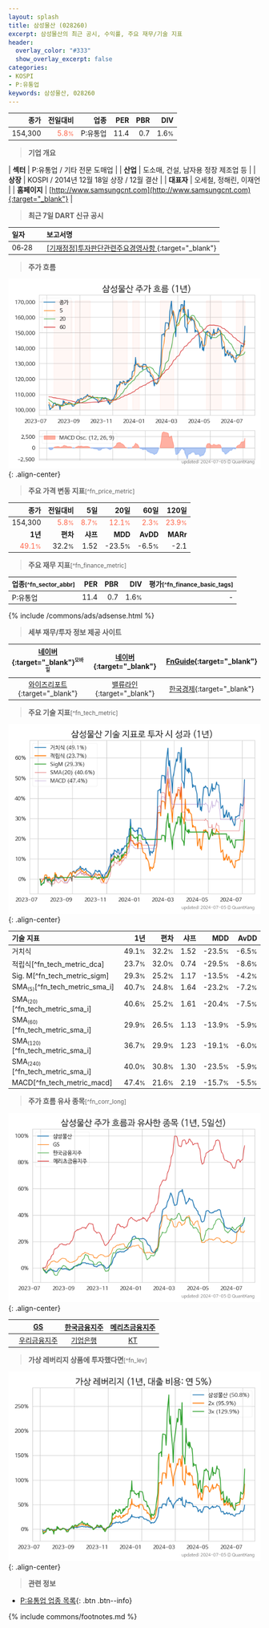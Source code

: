 ```yaml
---
layout: splash
title: 삼성물산 (028260)
excerpt: 삼성물산의 최근 공시, 수익률, 주요 재무/기술 지표
header:
  overlay_color: "#333"
  show_overlay_excerpt: false
categories:
- KOSPI
- P:유통업
keywords: 삼성물산, 028260
---
```


| **종가** | **전일대비** | **업종** | **PER** | **PBR** | **DIV** |
| -------: | -----------: | -------: | ------: | ------: | ------: |
| 154,300 | <span style="color: tomato">5.8<small>%</small></span> | P:유통업 | 11.4 | 0.7 | 1.6<small>%</small> |

<!-- more -->


> **기업 개요**<a id="company"></a>

| <span style="white-space:nowrap;">**섹터**</span> | P:유통업 / 기타 전문 도매업 |
| <span style="white-space:nowrap;">**산업**</span> | 도소매, 건설, 남자용 정장 제조업 등 |
| <span style="white-space:nowrap;">**상장**</span> | KOSPI / 2014년 12월 18일 상장 / 12월 결산 |
| <span style="white-space:nowrap;">**대표자**</span> | 오세철, 정해린, 이재언 |
| <span style="white-space:nowrap;">**홈페이지**</span> | [http://www.samsungcnt.com](http://www.samsungcnt.com){:target="_blank"} |


> **최근 7일 DART 신규 공시**<a id="dart"></a>

| **일자** |      | **보고서명** |
| :------- | :--- | :----------- |
| 06&#x2011;28 | | [[기재정정]투자판단관련주요경영사항              ](https://dart.fss.or.kr/dsaf001/main.do?rcpNo=20240628800879){:target="_blank"} |


> **주가 흐름**<a id="price"></a>

![028260](/stock/images/028260.png){: .align-center}


> **주요 가격 변동 지표**<small>[^fn_price_metric]</small>

| **종가** | **전일대비** | **5일** | **20일** | **60일** | **120일** |
| -------: | -----------: | ------: | -------: | -------: | --------: |
| 154,300 | <span style="color: tomato">5.8<small>%</small></span> | <span style="color: tomato">8.7<small>%</small></span> | <span style="color: tomato">12.1<small>%</small></span> | <span style="color: tomato">2.3<small>%</small></span> | <span style="color: tomato">23.9<small>%</small></span> |
| **1년** | **편차** | **샤프** | **MDD** | **AvDD** | **MARr** |
| <span style="color: tomato">49.1<small>%</small></span> | 32.2<small>%</small> | 1.52 | -23.5<small>%</small> | -6.5<small>%</small> | -2.1 |


> **주요 재무 지표**<small>[^fn_finance_metric]</small>

| **업종**<small>[^fn_sector_abbr]</small> | **PER** | **PBR** | **DIV** | **평가**<small>[^fn_finance_basic_tags]</small> |
| :--------------------------------------- | ------: | ------: | ------: | ----------------------------------------------: |
| P:유통업 | 11.4 | 0.7 | 1.6<small>%</small> | - |



{% include /commons/ads/adsense.html %}

> **세부 재무/투자 정보 제공 사이트**

| [네이버](https://m.stock.naver.com/domestic/stock/028260/finance/summary){:target="_blank"}<sup><small>모바일</small></sup> | [네이버](https://finance.naver.com/item/coinfo.naver?code=028260){:target="_blank"} | [FnGuide](https://comp.fnguide.com/SVO2/ASP/SVD_Invest.asp?gicode=A028260&MenuYn=Y){:target="_blank"} |
| :---: | :---: | :---: |
| [와이즈리포트](https://comp.wisereport.co.kr/company/c1040001.aspx?cmp_cd=028260){:target="_blank"} | [밸류라인](https://www.valueline.co.kr/finance/summary/028260){:target="_blank"} | [한국경제](https://markets.hankyung.com/stock/028260/financial-summary){:target="_blank"} |


> **주요 기술 지표**<small>[^fn_tech_metric]</small>


![028260](/stock/images/028260_tech.png){: .align-center}

| **기술 지표** | **1년** | **편차** | **샤프** | **MDD** | **AvDD** |
| :------------ | ------: | -----------: | -------: | ------: | -------: |
| 거치식 | 49.1<small>%</small> | 32.2<small>%</small> | 1.52 | -23.5<small>%</small> | -6.5<small>%</small> |
| 적립식[^fn_tech_metric_dca] | 23.7<small>%</small> | 32.0<small>%</small> | 0.74 | -29.5<small>%</small> | -8.6<small>%</small> |
| Sig. M[^fn_tech_metric_sigm] | 29.3<small>%</small> | 25.2<small>%</small> | 1.17 | -13.5<small>%</small> | -4.2<small>%</small> |
| SMA<small><sub>(5)</sub></small>[^fn_tech_metric_sma_i] | 40.7<small>%</small> | 24.8<small>%</small> | 1.64 | -23.2<small>%</small> | -7.2<small>%</small> |
| SMA<small><sub>(20)</sub></small>[^fn_tech_metric_sma_i] | 40.6<small>%</small> | 25.2<small>%</small> | 1.61 | -20.4<small>%</small> | -7.5<small>%</small> |
| SMA<small><sub>(60)</sub></small>[^fn_tech_metric_sma_i] | 29.9<small>%</small> | 26.5<small>%</small> | 1.13 | -13.9<small>%</small> | -5.9<small>%</small> |
| SMA<small><sub>(120)</sub></small>[^fn_tech_metric_sma_i] | 36.7<small>%</small> | 29.9<small>%</small> | 1.23 | -19.1<small>%</small> | -6.0<small>%</small> |
| SMA<small><sub>(240)</sub></small>[^fn_tech_metric_sma_i] | 40.0<small>%</small> | 30.8<small>%</small> | 1.30 | -23.5<small>%</small> | -5.9<small>%</small> |
| MACD[^fn_tech_metric_macd] | 47.4<small>%</small> | 21.6<small>%</small> | 2.19 | -15.7<small>%</small> | -5.5<small>%</small> |


> **주가 흐름 유사 종목**<a id="corr"></a><small>[^fn_corr_long]</small>

![028260](/stock/images/028260_corr.png){: .align-center}

|       | [GS](/078930/) | [한국금융지주](/071050/) | [메리츠금융지주](/138040/) |
| :---: | :------------------------------------: | :------------------------------------: | :------------------------------------: |
|       | [우리금융지주](/316140/) | [기업은행](/024110/) | [KT](/030200/) |


> **가상 레버리지 상품에 투자했다면**<a id="2x"></a><small>[^fn_lev]</small>

![028260](/stock/images/028260_2x.png){: .align-center}


> **관련 정보**

- [P:유통업 업종 목록](/stats/sector/kospi_업종_유통업_종목/){: .btn .btn--info}

{% include commons/footnotes.md %}